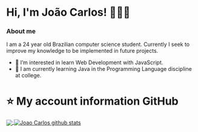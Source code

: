 # Hi, I'm João Carlos! 👨🏻‍💻
### About me
I am a 24 year old Brazilian computer science student. Currently I seek to improve my knowledge to be implemented in future projects.
- 👀 I’m interested in learn Web Development with JavaScript.
- 🌱 I am currently learning Java in the Programming Language discipline at college.

<!---
joaocarlosjunior/joaocarlosjunior is a ✨ special ✨ repository because its `README.md` (this file) appears on your GitHub profile.
You can click the Preview link to take a look at your changes.
--->
# ⭐ My account information GitHub
<a href="https://github.com/Gurupreet">
  <img align="center" src="https://github-readme-stats.vercel.app/api/top-langs/?username=joaocarlosjunior&theme=dracula&hide_langs_below=1" />
</a>

<a href="https://github.com/Gurupreet">
 <img align="center" src="https://github-readme-stats.vercel.app/api?username=joaocarlosjunior&show_icons=true&theme=dracula&line_height=27" alt= "Joao Carlos github stats"/>
</a>
